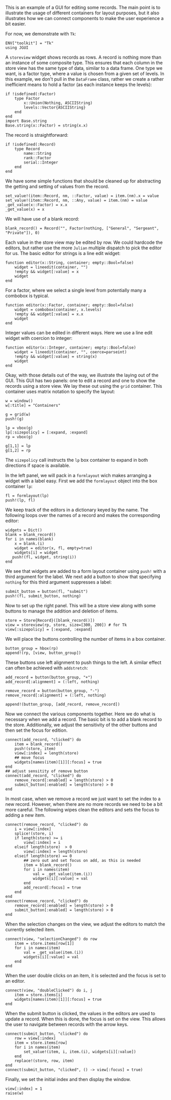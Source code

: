This is an example of a GUI for editing some records. The main point
is to illustrate the usage of different containers for layout
purposes, but it also illustrates how we can connect components to
make the user experience a bit easier.

For now, we demonstrate with `Tk`:
```
ENV["toolkit"] = "Tk"
using JGUI
```

A `storeview` widget shows records as rows. A record is nothing more
than an instance of some composite type. This ensures that each column
in the store view has the same type of data, similar to a data
frame. One type we want, is a factor type, where a value is chosen from a given set of levels.
In this example, we don't pull in the `DataFrame` class, rather
we create a rather inefficient means to hold a factor (as each instance keeps the
levels):

```
if !isdefined(:Factor)
    type Factor
        x::Union(Nothing, ASCIIString)
        levels::Vector{ASCIIString}
    end
end
import Base.string
Base.string(x::Factor) = string(x.x)
```


The record is straightforward:

```
if !isdefined(:Record)
    type Record
        name::String
        rank::Factor
        serial::Integer
    end
end
```

We have some simple functions that should be cleaned up for
abstracting the getting and setting of values from the record.

```
set_value!(item::Record, nm, ::Factor, value) = item.(nm).x = value
set_value!(item::Record, nm, ::Any, value) = item.(nm) = value
_get_value(x::Factor) = x.x
_get_value(x) = x
```

We will have use of a blank record:
```
blank_record() = Record("", Factor(nothing, ["General", "Sergeant", "Private"]), 0)
```

Each value in the store view may be edited by row. We could hardcode
the editors, but rather use the more `Julian` multiple dispatch to
pick the editor for us. The basic editor for strings is a line edit widget:

```
function editor(x::String, container; empty::Bool=false)
    widget = lineedit(container, "")
    !empty && widget[:value] = x
    widget
end
```

For a factor, where we select a single level from potentially many a combobox is typical. 

```
function editor(x::Factor, container; empty::Bool=false)
    widget = combobox(container, x.levels)
    !empty && widget[:value] = x.x
    widget
end
```

Integer values can be edited in different ways. Here we use a line edit widget with coercion to integer:

```
function editor(x::Integer, container; empty::Bool=false)
    widget = lineedit(container, "", coerce=parseint)
    !empty && widget[:value] = string(x)
    widget
end
```


Okay, with those details out of the way, we illustrate the laying out
of the GUI. This GUI has two panels: one to edit a record and one to
show the records using a store view. We lay these out using the `grid`
container. This container uses matrix notation to specify the layout:

```
w = window()
w[:title] = "Containers"

g = grid(w)
push!(g)

lp = vbox(g)
lp[:sizepolicy] = [:expand, :expand]
rp = vbox(g)

g[1,1] = lp
g[1,2] = rp
```

The `sizepolicy` call instructs the `lp` box container to expand in
both directions if space is available.


In the left panel, we will pack in a `formlayout` wich makes arranging
a widget with a label easy.  First we add the `formlayout` object into
the box container `lp`:

```
fl = formlayout(lp)
push!(lp, fl)
```

We keep track of the editors in a dictionary keyed by the name. The
following loops over the names of a record and makes the corresponding
editor:

```
widgets = Dict()
blank = blank_record()
for i in names(blank)
    x = blank.(i)
    widget = editor(x, fl, empty=true)
    widgets[i] = widget
   push!(fl, widget, string(i))
end
```

We see that widgets are added to a form layout container using `push!`
with a third argument for the label. We next add a button to show that
specifying `nothing` for this third argument suppresses a label:

```
submit_button = button(fl, "submit")
push!(fl, submit_button, nothing)
```

Now to set up the right panel. This will be a store view along with
some buttons to manage the addition and deletion of items.

```
store = Store{Record}([blank_record()])
view = storeview(rp, store, size=[300, 200]) # for Tk
view[:sizepolicy] = [:expand, :expand]
```

We will place the buttons controlling the number of items in a box container.

```
button_group = hbox(rp)
append!(rp, [view, button_group])
```

These buttons use left alignment to push things to the left. A similar
effect can often be achieved with `addstretch`:

```
add_record = button(button_group, "+")
add_record[:alignment] = (:left, nothing)

remove_record = button(button_group, "-")
remove_record[:alignment] = (:left, nothing)

append!(button_group, [add_record, remove_record])
```


Now we connect the various components together. Here we do what is
necessary when we add a record. The basic bit is to add a blank record
to the store. Additionally, we adjust the sensitivity of the other
buttons and then set the focus for edition.

```
connect(add_record, "clicked") do
    item = blank_record()
    push!(store, item)
    view[:index] = length(store)
    ## move focus
    widgets[names(item)[1]][:focus] = true
end
## adjust sensitity of remove button
connect(add_record, "clicked") do
    remove_record[:enabled] = length(store) > 0
    submit_button[:enabled] = length(store) > 0
end
```

In most case, when we remove a record we just want to set the index to
a new record. However, when there are no more records we need to be a
bit more careful. The following wipes clean the editors and sets the
focus to adding a new item.

```
connect(remove_record, "clicked") do
    i = view[:index]
    splice!(store, i)
    if length(store) >= i
        view[:index] = i
    elseif length(store)  > 0
        view[:index] = length(store)
    elseif length(store) == 0
        ## zero out and set focus on add, as this is needed
        item = blank_record()
        for i in names(item)
            val = _get_value(item.(i))
            widgets[i][:value] = val
        end
        add_record[:focus] = true
    end
end
connect(remove_record, "clicked") do
    remove_record[:enabled] = length(store) > 0
    submit_button[:enabled] = length(store) > 0
end
```

When the selection changes on the view, we adjust the editors to match
the currently selected item.

```
connect(view, "selectionChanged") do row
    item = store.items[row[1]]
    for i in names(item)
        val = _get_value(item.(i))
        widgets[i][:value] = val
    end
end
```

When the user double clicks on an item, it is selected and the focus
is set to an editor.

```
connect(view, "doubleClicked") do i, j
    item = store.items[i]
    widgets[names(item)[1]][:focus] = true
end
```

When the submit button is clicked, the values in the editors are used
to update a record. When this is done, the focus is set on the
view. This allows the user to navigate between records with the arrow keys.

```
connect(submit_button, "clicked") do
    row = view[:index]
    item = store.items[row]
    for i in names(item)
        set_value!(item, i, item.(i), widgets[i][:value])
    end
    replace!(store, row, item)
end
connect(submit_button, "clicked", () -> view[:focus] = true)
```

Finally, we set the initial index and then display the window.

```
view[:index] = 1
raise(w)
```




    






